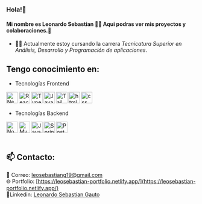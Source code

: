 ### Hola!👋 
#### Mi nombre es Leonardo Sebastian 🙋‍♂️ Aqui podras ver mis proyectos y colaboraciones.💼

- 👨‍💻 Actualmente estoy cursando la carrera *Tecnicatura Superior en Análisis, Desarrollo y Programación de aplicaciones*.

## Tengo conocimiento en:

- Tecnologías Frontend
<img align="left" title="NextsJs" alt="NextsJs" width="30px" src="https://cdn.jsdelivr.net/gh/devicons/devicon@latest/icons/nextjs/nextjs-original.svg" />
<img align="left" title="ReactJs" alt="ReactJs" width="30px" src="https://cdn.jsdelivr.net/gh/devicons/devicon/icons/react/react-original-wordmark.svg" />
<img align="left" title="TypeScript" alt="TypeScript" width="30px" src="https://cdn.jsdelivr.net/gh/devicons/devicon/icons/typescript/typescript-original.svg" />
<img align="left" title="JavaScript" alt="JavaScript" width="30px" src="https://cdn.jsdelivr.net/gh/devicons/devicon/icons/javascript/javascript-original.svg" />
<img align="left" title="TailwindCSS" alt="TailwindCSS" width="30px" src="https://cdn.jsdelivr.net/gh/devicons/devicon@latest/icons/tailwindcss/tailwindcss-original-wordmark.svg" />
<img align="left" title="HTML5" alt="html5" width="30px" src="https://cdn.jsdelivr.net/gh/devicons/devicon/icons/html5/html5-original.svg" />
<img align="left" title="CSS" alt="css" width="30px" src="https://cdn.jsdelivr.net/gh/devicons/devicon/icons/css3/css3-original.svg" />

<br>
<br>

- Tecnologías Backend
<img align="left" title="NodeJs" alt="Nodejs" width="30px" src="https://cdn.jsdelivr.net/gh/devicons/devicon/icons/nodejs/nodejs-original.svg" />
<img align="left" title="MySQL" alt="MySQL" width="30px" src="https://cdn.jsdelivr.net/gh/devicons/devicon/icons/mysql/mysql-original-wordmark.svg" />
<img align="left" title="Java" alt="Java" width="30px" src="https://cdn.jsdelivr.net/gh/devicons/devicon@latest/icons/java/java-original.svg" />
<img align="left" title="Spring" alt="Spring" width="30px" src="https://cdn.jsdelivr.net/gh/devicons/devicon@latest/icons/spring/spring-original.svg" />
<img align="left" title="Postman" alt="Postman" width="30px" src="https://cdn.jsdelivr.net/gh/devicons/devicon@latest/icons/postman/postman-original.svg" />
<br>
<br>
<br>

## 📫 Contacto:

📩 Correo: leosebastiang19@gmail.com
<br>
🌐 Portfolio: [https://leosebastian-portfolio.netlify.app/](https://leosebastian-portfolio.netlify.app/)
<br>
👤Linkedin: [Leonardo Sebastian Gauto](https://www.linkedin.com/in/leonardo-sebastian-gauto-30a185216/)



